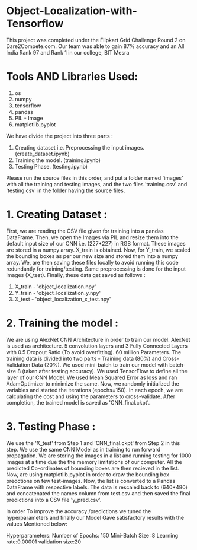 # Object-Localization-with-Tensorflow
This project was completed under the Flipkart Grid Challenge Round 2 on Dare2Compete.com. Our team was able to gain 87% accuracy and an All India Rank 97 and Rank 1 in our college, BIT Mesra

# Tools AND Libraries Used: 
1. os
2. numpy
3. tensorflow
4. pandas
5. PIL - Image
6. matplotlib.pyplot

We have divide the project into three parts : 
1. Creating dataset i.e. Preprocessing the input images. (create_dataset.ipynb)
2. Training the model. (training.ipynb)
3. Testing Phase. (testing.ipynb)

Please run the source files in this order, and put a folder named 'images' with all the training and testing images, and the two files 'training.csv' and 'testing.csv' in the folder having the source files.

# 1. Creating Dataset :

First, we are reading the CSV file given for training into a pandas DataFrame. Then, we open the Images via PIL and resize them into the default input size of our CNN i.e. (227*227) in RGB format. These images are stored in a numpy array. X_train is obtained. Now, for Y_train, we scaled the bounding boxes as per our new size and stored them into a numpy array. We, are then saving these files locally to avoid running this code redundantly for training/testing. Same preprocessing is done for the input images (X_test).
Finally, these data get saved as follows :
1. X_train - 'object_localization.npy'
2. Y_train - 'object_localization_y.npy'
3. X_test - 'object_localization_x_test.npy'

# 2. Training the model :

We are using AlexNet CNN Architecture in order to train our model. AlexNet is used as architecture. 5 convolution layers and 3 Fully Connected Layers with 0.5 Dropout Ratio (To avoid overfitting). 60 million Parameters. The training data is divided into two parts - Training data (80%) and Cross-Validation Data (20%). We used mini-batch to train our model with batch-size 8 (taken after testing accuracy). We used TensorFlow to define all the layer of our CNN Model. We used Mean Squared Error as loss and ran AdamOptimizer to minimize the same. Now, we randomly initialized the variables and started the iterations (epochs=150). In each epoch, we are calculating the cost and using the parameters to cross-validate. After completion, the trained model is saved as 'CNN_final.ckpt'.

# 3. Testing Phase :

We use the 'X_test' from Step 1 and 'CNN_final.ckpt' from Step 2 in this step. We use the same CNN Model as in training to run forward propagation. We are storing the images in a list and running testing for 1000 images at a time due the the memory limitations of our computer. All the predicted Co-ordinates of bounding boxes are then recieved in the list. Now, are using matplotlib.pyplot in order to draw the bounding box predctions on few test-images. Now, the list is converted to a Pandas DataFrame with respective labels. The data is rescaled back to (640*480) and concatenated the names column from test.csv and then saved the final predictions into a CSV file 'y_pred.csv'. 

In order To improve the accuracy /predictions we tuned the hyperparameters and finally our Model Gave satisfactory results with the values Mentioned below:

Hyperparameters:
Number of Epochs: 150
Mini-Batch Size :8
Learning rate:0.00001
validation size:20



	
